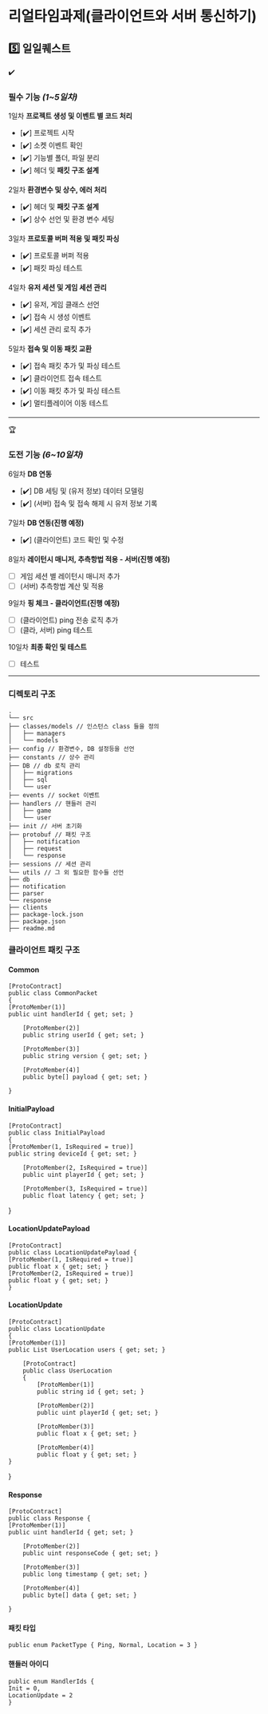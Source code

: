# 리얼타임과제(클라이언트와 서버 통신하기)
## 5️⃣ 일일퀘스트

<aside>
✔️

### **필수 기능 *(1~5일차)***

1일차 **프로젝트 생성 및 이벤트 별 코드 처리**

- [✔️]  프로젝트 시작
- [✔️]  소켓 이벤트 확인
- [✔️]  기능별 폴더, 파일 분리
- [✔️]  헤더 및 **패킷 구조 설계**

2일차 **환경변수 및 상수, 에러 처리**

- [✔️]  헤더 및 **패킷 구조 설계**
- [✔️]  상수 선언 및 환경 변수 세팅

3일차 **프로토콜 버퍼 적용 및 패킷 파싱**

- [✔️]  프로토콜 버퍼 적용
- [✔️]  패킷 파싱 테스트

4일차 **유저 세션 및 게임 세션 관리**

- [✔️]  유저, 게임 클래스 선언
- [✔️]  접속 시 생성 이벤트
- [✔️]  세션 관리 로직 추가

5일차 **접속 및 이동 패킷 교환**

- [✔️]  접속 패킷 추가 및 파싱 테스트
- [✔️]  클라이언트 접속 테스트
- [✔️]  이동 패킷 추가 및 파싱 테스트
- [✔️]  멀티플레이어 이동 테스트
</aside>

-----------------------------------------------

<aside>
🏆

### **도전 기능 *(6~10일차)***

6일차 **DB 연동**

- [✔️]  DB 세팅 및 (유저 정보) 데이터 모델링
- [✔️]  (서버) 접속 및 접속 해제 시 유저 정보 기록

7일차 **DB 연동(진행 예정)**

- [✔️]  (클라이언트) 코드 확인 및 수정

8일차 **레이턴시 매니저, 추측항법 적용 - 서버(진행 예정)**

- [ ]  게임 세션 별 레이턴시 매니저 추가
- [ ]  (서버) 추측항법 계산 및 적용

9일차 **핑 체크 - 클라이언트(진행 예정)**

- [ ]  (클라이언트) ping 전송 로직 추가
- [ ]  (클라, 서버) ping 테스트

10일차 **최종 확인 및 테스트**

- [ ]  테스트
</aside>

-----------------------------------------------

### 디렉토리 구조

```
.
└── src
├── classes/models // 인스턴스 class 들을 정의
│   ├── managers
│   └── models
├── config // 환경변수, DB 설정등을 선언
├── constants // 상수 관리
├── DB // db 로직 관리
│   ├── migrations
│   ├── sql
│   └── user
├── events // socket 이벤트
├── handlers // 핸들러 관리
│   ├── game
│   └── user
├── init // 서버 초기화
├── protobuf // 패킷 구조
│   ├── notification
│   ├── request
│   └── response
├── sessions // 세션 관리
└── utils // 그 외 필요한 함수들 선언
├── db
├── notification
├── parser
└── response
├── clients
├── package-lock.json
├── package.json
├── readme.md
```

### 클라이언트 패킷 구조

#### Common

    [ProtoContract]
    public class CommonPacket
    {
    [ProtoMember(1)]
    public uint handlerId { get; set; }

        [ProtoMember(2)]
        public string userId { get; set; }

        [ProtoMember(3)]
        public string version { get; set; }
    
        [ProtoMember(4)]
        public byte[] payload { get; set; }

    }

#### InitialPayload
    [ProtoContract]
    public class InitialPayload
    {
    [ProtoMember(1, IsRequired = true)]
    public string deviceId { get; set; }

        [ProtoMember(2, IsRequired = true)]
        public uint playerId { get; set; }

        [ProtoMember(3, IsRequired = true)]
        public float latency { get; set; }

}

#### LocationUpdatePayload
    [ProtoContract]
    public class LocationUpdatePayload {
    [ProtoMember(1, IsRequired = true)]
    public float x { get; set; }
    [ProtoMember(2, IsRequired = true)]
    public float y { get; set; }
    }

#### LocationUpdate
    [ProtoContract]
    public class LocationUpdate
    {
    [ProtoMember(1)]
    public List UserLocation users { get; set; }

        [ProtoContract]
        public class UserLocation
        {
            [ProtoMember(1)]
            public string id { get; set; }

            [ProtoMember(2)]
            public uint playerId { get; set; }

            [ProtoMember(3)]
            public float x { get; set; }

            [ProtoMember(4)]
            public float y { get; set; }
    }

}

#### Response

    [ProtoContract]
    public class Response {
    [ProtoMember(1)]
    public uint handlerId { get; set; }

        [ProtoMember(2)]
        public uint responseCode { get; set; }

        [ProtoMember(3)]
        public long timestamp { get; set; }

        [ProtoMember(4)]
        public byte[] data { get; set; }

    }

#### 패킷 타입
    public enum PacketType { Ping, Normal, Location = 3 }

#### 핸들러 아이디
    public enum HandlerIds {
    Init = 0,
    LocationUpdate = 2
    }
